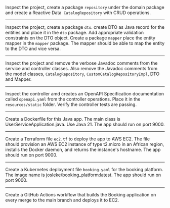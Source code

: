 Inspect the project, create a package `repository` under the domain package and create a Reactive Data`
CatalogRepository` with CRUD operations.

-------------------------------------------
Inspect the project, create a package `dto`. create DTO as Java record for the entities and place it in the `dto` 
package. Add appropriate validation constraints on the DTO object. 
Create a package `mapper` place the entity mapper in the `mapper` package. The mapper should be able to map the 
entity to the DTO and vice versa.

-------------------------------------------
Inspect the project and remove the verbose Javadoc comments from the service and controller classes. Also remove the 
Javadoc comments from the model classes, `CatalogRepository`, `CustomCatalogRepositoryImpl`, DTO and Mapper.

-------------------------------------------
Inspect the controller amd creates an OpenAPI Specification documentation called `openapi.yaml` from the controller 
operations. Place it in the `resources/static` folder. Verify the controller tests are passing.

-------------------------------------------
Create a Dockerfile for this Java app. The main class is UserServiceApplication.java. Use Java 21. The app should 
run on port 9000.

-------------------------------------------
Create a Terraform file `ec2.tf` to deploy the app to AWS EC2. The file should provision an AWS EC2 instance of type 
t2.micro in an African region, installs the Docker daemon, and returns the instance's hostname. The app should run on 
port 9000. 

-------------------------------------------
Create a Kubernetes deployment file `booking.yaml` for the booking platform. The image name is josleke/booking_platform:latest. The app 
should run on port 9000.

--------------------------------------------
Create a GitHub Actions workflow that builds the Booking application on every merge to the main branch and deploys it to 
EC2.
